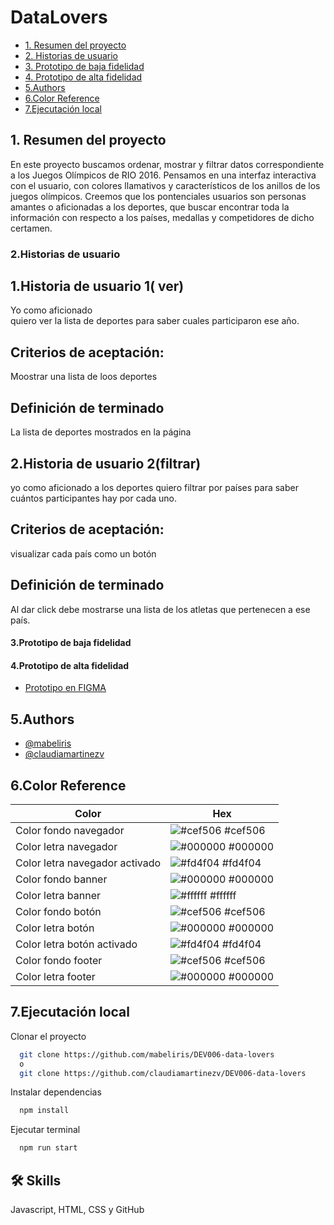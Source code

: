 
# DataLovers


* [1. Resumen del proyecto](#1-resumen-del-proyecto) 
* [2. Historias de usuario](#2-Historias-de-usuario)
* [3. Prototipo de baja fidelidad](#3-Prototipo-de-baja-fidelidad)
* [4. Prototipo de alta fidelidad](#4-Prototipo-de-alta-fidelidad)
* [5.Authors](#5.Authors)
* [6.Color Reference](#6-Color-Reference)
* [7.Ejecutación local](#7-Ejecutación-local)





## 1. Resumen del proyecto
En este proyecto buscamos ordenar, mostrar y filtrar datos correspondiente a los Juegos Olímpicos de RIO 2016. Pensamos en una interfaz interactiva con el usuario, con colores llamativos y característicos de los anillos de los juegos olímpicos. Creemos que los pontenciales usuarios son personas amantes o aficionadas a los deportes, que buscar encontrar toda la información con respecto a los países, medallas y competidores de dicho certamen. 
 
### 2.Historias de usuario
## 1.Historia de usuario 1( ver)

Yo como aficionado  
quiero ver la lista de deportes
para saber cuales participaron ese año.

## Criterios de aceptación:
Moostrar una lista de loos deportes

## Definición de terminado
La lista de deportes mostrados en la página


## 2.Historia de usuario 2(filtrar)
yo como aficionado a los deportes
quiero filtrar por países
para saber cuántos participantes hay por cada uno. 

## Criterios de aceptación:
visualizar cada país como un botón


## Definición de terminado
Al dar click debe mostrarse una lista de los atletas que pertenecen a ese país.



#### 3.Prototipo de baja fidelidad


#### 4.Prototipo de alta fidelidad
 - [Prototipo en FIGMA](https://www.figma.com/file/CzPwE3cCd6eVcHWtA9glM6/PROTOTIPO?type=design&node-id=73-3&t=MNo1zIbeYViQZG4D-0)


## 5.Authors

- [@mabeliris](https://github.com/mabeliris)
- [@claudiamartinezv](https://github.com/claudiamartinezv)


## 6.Color Reference

| Color             | Hex                                                                |
| ----------------- | ------------------------------------------------------------------ |
| Color fondo navegador | ![#cef506](https://via.placeholder.com/10/cef506?text=+) #cef506 |
| Color letra navegador | ![#000000](https://via.placeholder.com/10/000000?text=+) #000000 |
| Color letra navegador activado | ![#fd4f04](https://via.placeholder.com/10/fd4f04?text=+) #fd4f04 |
| Color fondo banner | ![#000000](https://via.placeholder.com/10/000000?text=+) #000000 |
| Color letra banner | ![#ffffff](https://via.placeholder.com/10/ffffff?text=+) #ffffff |
| Color fondo botón | ![#cef506](https://via.placeholder.com/10/cef506?text=+) #cef506 |
| Color letra botón | ![#000000](https://via.placeholder.com/10/000000?text=+) #000000 |
| Color letra botón activado | ![#fd4f04](https://via.placeholder.com/10/fd4f04?text=+) #fd4f04 |
| Color fondo footer | ![#cef506](https://via.placeholder.com/10/cef506?text=+) #cef506 |
| Color letra footer | ![#000000](https://via.placeholder.com/10/000000?text=+) #000000 |


## 7.Ejecutación local

Clonar el proyecto

```bash
  git clone https://github.com/mabeliris/DEV006-data-lovers 
  o
  git clone https://github.com/claudiamartinezv/DEV006-data-lovers
```

Instalar dependencias

```bash
  npm install
```

Ejecutar terminal

```bash
  npm run start
```
## 🛠 Skills
Javascript, HTML, CSS y GitHub









